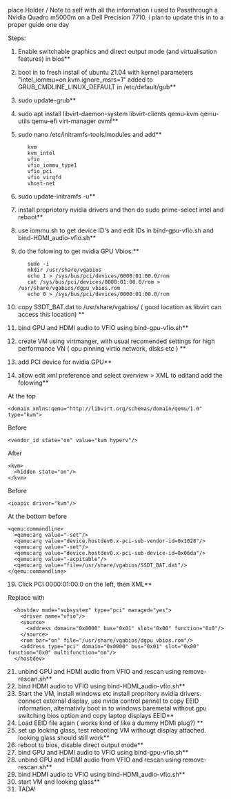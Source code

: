 place Holder / Note to self with all the information i used to Passthrough a Nvidia Quadro m5000m on a Dell Precision 7710.
i plan to update this in to a proper guide one day


Steps:

1. Enable switchable graphics and direct output mode (and virtualisation features) in bios**
2. boot in to fresh install of ubuntu 21.04 with kernel parameters "intel_iommu=on kvm.ignore_msrs=1" added to GRUB_CMDLINE_LINUX_DEFAULT in /etc/default/gub**
3. sudo update-grub**
4. sudo apt install libvirt-daemon-system libvirt-clients qemu-kvm qemu-utils qemu-efi virt-manager ovmf**
5. sudo nano /etc/initramfs-tools/modules  and add**

          kvm
          kvm_intel
          vfio
          vfio_iommu_type1
          vfio_pci
          vfio_virqfd
          vhost-net


6. sudo update-initramfs -u**
7. install propriotory nvidia drivers and then do sudo prime-select intel and reboot**
8. use iommu.sh to get device ID's  and edit IDs in bind-gpu-vfio.sh and bind-HDMI_audio-vfio.sh**
9. do the folowing to get nvidia GPU Vbios:**

          sudo -i
          mkdir /usr/share/vgabios
          echo 1 > /sys/bus/pci/devices/0000:01:00.0/rom
          cat /sys/bus/pci/devices/0000:01:00.0/rom > /usr/share/vgabios/dgpu_vbios.rom
          echo 0 > /sys/bus/pci/devices/0000:01:00.0/rom

11. copy SSDT_BAT.dat to /usr/share/vgabios/ ( good location as libvirt can access this location) **
12. bind GPU and HDMI audio to VFIO using bind-gpu-vfio.sh**
15. create VM using virtmanger,  with usual recomended settings for high performance VN ( cpu pinning virtio network, disks etc ) **
16. add PCI device for nvidia GPU**
17. allow edit xml preference and select overview > XML to editand add the folowing**

At the top
  
    <domain xmlns:qemu="http://libvirt.org/schemas/domain/qemu/1.0" type="kvm">
        
Before </hyperv>

    <vendor_id state="on" value="kvm hyperv"/>

After </hyperv>

    <kvm>
      <hidden state="on"/>
    </kvm>

Before </features>
      
    <ioapic driver="kvm"/>

At the bottom before </domain>

    <qemu:commandline>
      <qemu:arg value="-set"/>
      <qemu:arg value="device.hostdev0.x-pci-sub-vendor-id=0x1028"/>
      <qemu:arg value="-set"/>
      <qemu:arg value="device.hostdev0.x-pci-sub-device-id=0x06da"/>
      <qemu:arg value="-acpitable"/>
      <qemu:arg value="file=/usr/share/vgabios/SSDT_BAT.dat"/>
    </qemu:commandline>
        
        
        
19. Click PCI 0000:01:00.0 on the left,  then XML**

Replace with 

      <hostdev mode="subsystem" type="pci" managed="yes">
        <driver name="vfio"/>
        <source>
          <address domain="0x0000" bus="0x01" slot="0x00" function="0x0"/>
        </source>
        <rom bar="on" file="/usr/share/vgabios/dgpu_vbios.rom"/>
        <address type="pci" domain="0x0000" bus="0x01" slot="0x00" function="0x0" multifunction="on"/>
      </hostdev>
    
    
21. unbind GPU and HDMI audio from VFIO and rescan using remove-rescan.sh**
22. bind HDMI audio to VFIO using bind-HDMI_audio-vfio.sh**
23. Start the VM, install windows etc install propritory nvidia drivers. connect external display,  use nvida control pannel to copy EEID information,  alternativly boot in to windows baremetal without gpu switching bios option and copy laptop displays EEID**
24. Load EEID file again ( works kind of like a dummy HDMI plug?) **
25. set up looking glass,  test rebooting VM withougt display attached.  looking glass should still work**
26. reboot to bios,  disable direct output mode**
27. bind GPU and HDMI audio to VFIO using bind-gpu-vfio.sh**
28. unbind GPU and HDMI audio from VFIO and rescan using remove-rescan.sh**
29. bind HDMI audio to VFIO using bind-HDMI_audio-vfio.sh**
30. start VM and looking glass**
31.  TADA! 

  
